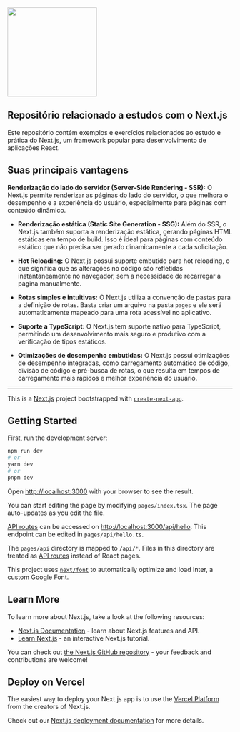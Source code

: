 
<img src="https://cdn.jsdelivr.net/gh/devicons/devicon/icons/nextjs/nextjs-original-wordmark.svg" width="200" />

<h2>Repositório relacionado a estudos com o Next.js</h2>

Este repositório contém exemplos e exercícios relacionados ao estudo e prática do Next.js, um framework popular para desenvolvimento de aplicações React.

<h2>Suas principais vantagens</h2>

**Renderização do lado do servidor (Server-Side Rendering - SSR):** O Next.js permite renderizar as páginas do lado do servidor, o que melhora o desempenho e a experiência do usuário, especialmente para páginas com conteúdo dinâmico.

- **Renderização estática (Static Site Generation - SSG):** Além do SSR, o Next.js também suporta a renderização estática, gerando páginas HTML estáticas em tempo de build. Isso é ideal para páginas com conteúdo estático que não precisa ser gerado dinamicamente a cada solicitação.

- **Hot Reloading:** O Next.js possui suporte embutido para hot reloading, o que significa que as alterações no código são refletidas instantaneamente no navegador, sem a necessidade de recarregar a página manualmente.

- **Rotas simples e intuitivas:** O Next.js utiliza a convenção de pastas para a definição de rotas. Basta criar um arquivo na pasta `pages` e ele será automaticamente mapeado para uma rota acessível no aplicativo.

- **Suporte a TypeScript:** O Next.js tem suporte nativo para TypeScript, permitindo um desenvolvimento mais seguro e produtivo com a verificação de tipos estáticos.

- **Otimizações de desempenho embutidas:** O Next.js possui otimizações de desempenho integradas, como carregamento automático de código, divisão de código e pré-busca de rotas, o que resulta em tempos de carregamento mais rápidos e melhor experiência do usuário.

<hr>

This is a [Next.js](https://nextjs.org/) project bootstrapped with [`create-next-app`](https://github.com/vercel/next.js/tree/canary/packages/create-next-app).

## Getting Started

First, run the development server:

```bash
npm run dev
# or
yarn dev
# or
pnpm dev
```

Open [http://localhost:3000](http://localhost:3000) with your browser to see the result.

You can start editing the page by modifying `pages/index.tsx`. The page auto-updates as you edit the file.

[API routes](https://nextjs.org/docs/api-routes/introduction) can be accessed on [http://localhost:3000/api/hello](http://localhost:3000/api/hello). This endpoint can be edited in `pages/api/hello.ts`.

The `pages/api` directory is mapped to `/api/*`. Files in this directory are treated as [API routes](https://nextjs.org/docs/api-routes/introduction) instead of React pages.

This project uses [`next/font`](https://nextjs.org/docs/basic-features/font-optimization) to automatically optimize and load Inter, a custom Google Font.

## Learn More

To learn more about Next.js, take a look at the following resources:

- [Next.js Documentation](https://nextjs.org/docs) - learn about Next.js features and API.
- [Learn Next.js](https://nextjs.org/learn) - an interactive Next.js tutorial.

You can check out [the Next.js GitHub repository](https://github.com/vercel/next.js/) - your feedback and contributions are welcome!

## Deploy on Vercel

The easiest way to deploy your Next.js app is to use the [Vercel Platform](https://vercel.com/new?utm_medium=default-template&filter=next.js&utm_source=create-next-app&utm_campaign=create-next-app-readme) from the creators of Next.js.

Check out our [Next.js deployment documentation](https://nextjs.org/docs/deployment) for more details.
